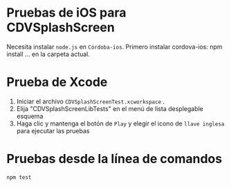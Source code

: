 <!--
# license: Licensed to the Apache Software Foundation (ASF) under one
#         or more contributor license agreements.  See the NOTICE file
#         distributed with this work for additional information
#         regarding copyright ownership.  The ASF licenses this file
#         to you under the Apache License, Version 2.0 (the
#         "License"); you may not use this file except in compliance
#         with the License.  You may obtain a copy of the License at
#
#           http://www.apache.org/licenses/LICENSE-2.0
#
#         Unless required by applicable law or agreed to in writing,
#         software distributed under the License is distributed on an
#         "AS IS" BASIS, WITHOUT WARRANTIES OR CONDITIONS OF ANY
#         KIND, either express or implied.  See the License for the
#         specific language governing permissions and limitations
#         under the License.
-->
# Pruebas de iOS para CDVSplashScreen
Necesita instalar `node.js` en `Córdoba-ios`.
Primero instalar cordova-ios:
    npm install
... en la carpeta actual.
# Prueba de Xcode
  1. Iniciar el archivo `CDVSplashScreenTest.xcworkspace` .
  2. Elija "CDVSplashScreenLibTests" en el menú de lista desplegable esquema
  3. Haga clic y mantenga el botón de `Play` y elegir el icono de `llave inglesa` para ejecutar las pruebas
# Pruebas desde la línea de comandos
    npm test

